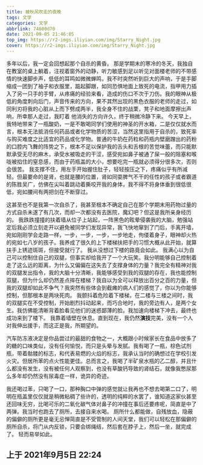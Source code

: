 ```yaml
---
title: 被秋风吹走的夜晚
tags: 文学
categories: 文学
abbrlink: 74600d70
date: 2021-09-05 21:46:05
top_img: https://r2-imgs.iliyian.com/img/Starry_Night.jpg
cover: https://r2-imgs.iliyian.com/img/Starry_Night.jpg
---
```


多年以后，我一定会回想起那个自杀的黄昏。
那是学期末的寒冷的冬天，我独自在教室的桌上躺着，注视着窗外的动静，听力敏感到足以听见对面楼老师的不带感情的快速脚步声，低低的耳鸣如微微蝉鸣，我不时突然听到巨大的声响，于是手脚缩成一团到了袖子和衣服里，踮起脚跟，如同恐惧地面上致死的电流，指甲用力插入了另一只手的手臂，从疼痛的经验来看，造成的伤口不次于刀伤。我的眼神从极低的角度刺向后门，声音传来的方向，果不其然出现的黑色衣服的老师的走过，如同利刃将我的心脏从上而下劈成两半，我全身不住的战栗，凳子和地面摩擦出声响，所幸那人走过，我盯着
他消失的方向许久，终于稍微冷静下来。
今天早上，我特地带来了一瓶酸奶，一是不敢喝同学们使用的神圣的开水箱，二是仅仅就水而言，根本无法抵消任何药品或者化学物质的苦涩，当然这里指用于自杀的，致死率与购买难度之比适宜的药品或化学物。普通的牛奶在药粒和药瓶内壁磨蹭出的药粉的口腔内飞舞的阵势之下，根本不足以保护我的舌头和舌根的苦觉味蕾，而只能默默承受无尽的麻木，承受水被吸走的干涩，感受宛如鼻子被通了屎一般的阻塞和喉咙被掐住的窒息感，而由于药瓶盖的大小，想要吃完一瓶就必须得分很多次，否则会很苦。
我支撑不住，用左手开始握住肚子，轻轻按压之下，疼痛似乎有所减轻。但最要命的是肾，也就是腰的位置，肾如同耍脾气不干的任性的孩子或者霸道的陈胜吴广，仿佛在尖叫着跳动着撕咬开我的身体，我不得不将身体垂到很低很低，宛如腰间有两把剑在不断穿过。

这甚至也不是我第一次自杀了，我甚至根本不确定自己在那个学期末用药物过量的方式自杀未遂了有几次，而却一次都没有去医院，魔幻吧？但这是我所亲身经历的。
我跌跌撞撞的扶着墙从位子上站起，一阵黑色的眩晕侵袭我的大脑，勉强站定后我必须立刻走开以避免被同学们发现异常，我飞快地窜到了门后，手离开墙，宛如刚刚学会走路一样，一步，一步，一步，一步地走，佝偻着身子，眼神却火热的宛如七八岁的孩子。我养成了很久的上下楼梯扶把手的习惯大概从此开始，就算扶手上锈迹斑斑，但接受就行了。
我从没想过下楼的路竟会如此。
我满心以为自己可以控制住自己的双腿，但事实却给我开了一个大玩笑。我分明能够自己控制着走了这么远的距离，为什么又偏偏在这失去了支撑身体的力量？我完全有精神对我的双腿发出指令，我的大脑十分清晰，我能够感受到我的双腿的存在，我也能控制双腿，但为什么却仍然差点摔在楼梯？我自以为全可以释放出百分之百的力量，但我的双腿却如此不争气？我突然有些体会到截瘫的病人们的感觉了，你以为你能够控制，但那根本是两块死肉。
我颤抖着危险着下楼梯，在二楼与三楼之间时，我的双腿实在不受控制，开始剧烈抖动起来，而巧合地时，我的旁边有人，是两个女生。我仿佛能清晰背着脸看见他们的迷惑鄙薄的脸。我加速向楼梯下冲去，最终也成功来到了楼下。
我靠着墙壁在休息。直到现在，我仍然**演技**完美，没有一个人对我伸出援手，而这正是我，所期望的。

汽车防冻液决定是你品尝过的最甜的食物之一，大概跟小时候家长在食品中放多了的糖的口味类似，没有任何愉悦，而只是头晕与发腻。我有喝了一瓶，棕色试剂瓶，带着骷髅的标志，和代表易燃的火焰的标志，我承认当时的确想过在学校引发火灾。但居所苯的点火性能更佳。总而言之，我喝了半矿泉水瓶的乙二醇，并且什么都没有发生，没有被任何人观察到，也没有草酸钙导致的肾结石，就像我憋尿那么多年却仍然没有尿毒症一样，诡异的奇迹。

我还喝过苯，只喝了一口，那种胸口中弹的感觉就让我再也不想去喝第二口了，明明在瓶盖里仅仅就是稍微粘稠了些许的，透明的纯粹的水罢了，谁知道这家伙甚至还回味无穷，比喝可乐的二氧化碳气体对鼻子的冲撞在事后还要疼呢，简直是中了两弹。我当时也跑去了厕所，去接自来水喝。
厕所什么都能做，自残放血，隐蔽的偏僻的厕所更是毫无忌惮简直是不受管制的人间天堂，我们可以轻松在那偏僻的厕所自杀，将门从内反锁，只要会绑绳结，然后套在脖子上，然后一坐，就完成了。
轻而易举如此。

上于 2021年9月5日 22:24
---
